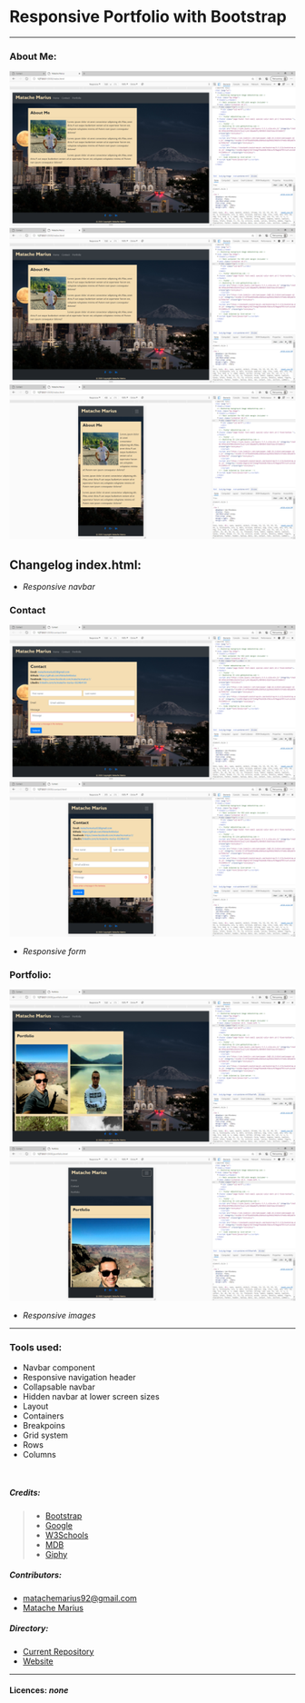 # Responsive Portfolio with Bootstrap



___
### About Me:
![Portfolio](./assets/8.png)
![Home test <768px](./Assets/8.png)
![Portfolio](./assets/7.png)

## Changelog index.html:

* _Responsive navbar_

### Contact
![Portfolio](./assets/6.png)
![Portfolio](./assets/10.png)
* _Responsive form_

### Portfolio:
![Portfolio](./assets/9.png)
![Portfolio](./assets/11.png)

* _Responsive images_
---
### Tools used:
* Navbar component
* Responsive navigation header
* Collapsable navbar
* Hidden navbar at lower screen sizes
* Layout
* Containers
* Breakpoins
* Grid system
* Rows
* Columns

<br>




##### Credits:
>* [Bootstrap](https://getbootstrap.com/)
>* [Google](https://www.google.com/)
>* [W3Schools](https://www.w3schools.com/)
>* [MDB](https://mdbootstrap.com/)
>* [Giphy](https://giphy.com/)

##### Contributors:

* matachemarius92@gmail.com
* [Matache Marius](https://github.com/MatacheMarius)
##### Directory:
* [Current Repository](https://github.com/MatacheMarius/H2_Bootstrap_Portfolio)
* [Website](https://matachemarius.github.io/H2_Bootstrap_Portfolio/.)
---
#### Licences: **_none_**
